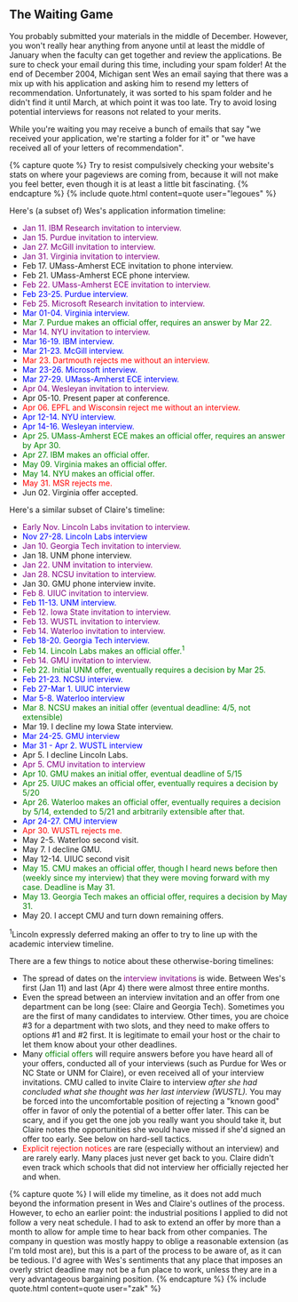 ## The Waiting Game

You probably submitted your materials in the middle of December. However, you
won't really hear anything from anyone until at least the middle of January when
the faculty can get together and review the applications. Be sure to check your
email during this time, including your spam folder!  At the end of
December 2004, Michigan sent Wes an email saying that there was a mix up with his
application and asking him to resend my letters of recommendation. Unfortunately,
it was sorted to his spam folder and he didn't find it until March, at which
point it was too late. Try to avoid losing potential interviews for reasons not
related to your merits.

While you're waiting you may receive a bunch of emails that say "we
received your application, we're starting a folder for it" or "we have
received all of your letters of recommendation".  

{% capture quote %}
Try to resist compulsively checking your website's stats
on where your pageviews are coming from, because it will not make you feel
better, even though it is at least a little bit fascinating.
{% endcapture %}
{% include quote.html content=quote user="legoues" %}

Here's (a subset of) Wes's application information timeline: 

<ul>
<li> <font color="purple">Jan 11. IBM Research invitation to interview.</font></li>
<li> <font color="purple">Jan 15. Purdue invitation to interview.</font></li>
<li> <font color="purple">Jan 27. McGill invitation to interview. </font></li>
<li> <font color="purple">Jan 31. Virginia invitation to interview.</font></li>
<li> Feb 17. UMass-Amherst ECE invitation to phone interview. </li>
<li> Feb 21. UMass-Amherst ECE phone interview. </li>
<li> <font color="purple">Feb 22. UMass-Amherst ECE invitation to interview.</font></li>
<li> <font color="blue">Feb 23-25. Purdue interview. </font></li>
<li> <font color="purple">Feb 25. Microsoft Research invitation to interview.</font></li>
<li> <font color="blue">Mar 01-04. Virginia interview. </font></li>
<li> <font color="green">Mar 7. Purdue makes an official offer, requires an answer by Mar 22. </font></li>
<li> <font color="purple">Mar 14. NYU invitation to interview. </font></li>
<li> <font color="Blue">Mar 16-19. IBM interview. </font></li>
<li> <font color="blue">Mar 21-23. McGill interview. </font></li>
<li> <font color="Red">Mar 23. Dartmouth rejects me without an interview.</font></li>
<li> <font color="blue">Mar 23-26. Microsoft interview. </font></li>
<li> <font color="blue">Mar 27-29. UMass-Amherst ECE interview. </font></li>
<li> <font color="purple">Apr 04. Wesleyan invitation to interview. </font></li>
<li> Apr 05-10. Present paper at conference. </li>
<li> <font color="red">Apr 06. EPFL and Wisconsin reject me without an interview.</font></li>
<li> <font color="blue">Apr 12-14. NYU interview.</font></li>
<li> <font color="blue">Apr 14-16. Wesleyan interview. </font></li>
<li> <font color="green">Apr 25. UMass-Amherst ECE makes an official offer, requires an answer by Apr 30.</font></li>
<li> <font color="green">Apr 27. IBM makes an official offer.</font></li>
<li> <font color="green">May 09. Virginia makes an official offer. </font></li>
<li> <font color="green">May 14. NYU makes an official offer. </font></li>
<li> <font color="red">May 31. MSR rejects me. </font></li>
<li> Jun 02. Virginia offer accepted.</li>
</ul>

Here's a similar subset of Claire's timeline:

<ul>
<li> <font color="purple">Early Nov.  Lincoln Labs invitation to interview. </font></li>
<li><font color="blue">Nov 27-28. Lincoln Labs interview</font></li>
<li><font color="purple">Jan 10. Georgia Tech invitation to interview.</font></li>
<li>Jan 18. UNM phone interview.</li>
<li><font color="purple">Jan 22. UNM invitation to interview.</font></li>
<li><font color="purple">Jan 28. NCSU invitation to interview.</font></li>
<li>Jan 30. GMU phone interview invite.</li>
<li><font color="purple">Feb 8. UIUC invitation to interview.</font></li>
<li><font color="blue">Feb 11-13. UNM interview.</font></li>
<li><font color="purple">Feb 12. Iowa State invitation to interview.</font></li>
<li><font color="purple">Feb 13. WUSTL invitation to interview.</font></li>
<li><font color="purple">Feb 14. Waterloo invitation to interview.</font></li>
<li><font color="blue">Feb 18-20. Georgia Tech interview.</font></li>
<li><font color="green">Feb 14. Lincoln Labs makes an official offer.<sup>1</sup></font></li>
<li><font color="purple">Feb 14. GMU invitation to interview.</font></li>
<li><font color="green">Feb 22. Initial UNM offer, eventually requires a decision by Mar 25.</font></li>
<li><font color="blue">Feb 21-23. NCSU interview.</font></li>
<li><font color="blue">Feb 27-Mar 1. UIUC interview</font></li>
<li><font color="blue">Mar 5-8. Waterloo interview</font></li>
<li><font color="green">Mar 8. NCSU makes an initial offer (eventual deadline: 4/5, not extensible)</font> </li>
<li>Mar 19. I decline my Iowa State interview. </li>
<li><font color="blue">Mar 24-25. GMU interview</font></li>
<li><font color="blue">Mar 31 - Apr 2. WUSTL interview</font></li>
<li>Apr 5. I decline Lincoln Labs.</li>
<li><font color="purple">Apr 5. CMU invitation to interview</font></li>
<li><font color="green">Apr 10. GMU makes an initial offer, eventual deadline of 5/15</font></li>
<li><font color="green">Apr 25. UIUC makes an official offer, eventually requires a decision by 5/20</font></li>
<li><font color="green">Apr 26. Waterloo makes an official offer, eventually requires a decision by 5/14, extended to 5/21 and arbitrarily extensible after that. </font></li>
<li><font color="blue">Apr 24-27. CMU interview</font></li>
<li><font color="red">Apr 30. WUSTL rejects me. </font></li>
<li>May 2-5. Waterloo second visit. </font></li>
<li>May 7. I decline GMU.</li>
<li>May 12-14. UIUC second visit</li>
<li><font color="green">May 15. CMU makes an official offer, though I heard news before then (weekly since my interview) that they were moving forward with my case.  Deadline is May 31. </font></li>
<li><font color="green">May 13. Georgia Tech makes an official offer, requires a decision by May 31. </font></li>
<li>May 20. I accept CMU and turn down remaining offers.</li>
</ul>
<sup>1</sup>Lincoln expressly deferred making an offer to try to line up with
the academic interview timeline.

There are a few things to notice about these otherwise-boring timelines:
- The spread of dates on the <font color="purple">interview
  invitations</font> is wide.  Between Wes's first (Jan 11) and last (Apr
  4) there were almost three entire months.  
- Even the spread between an interview invitation and an offer from one
  department can be long (see: Claire and Georgia Tech).  Sometimes you are
  the first of many candidates to interview.  Other times, you are choice #3
  for a department with two slots, and they need to make offers to options #1 and
  #2 first.  It is legitimate to email your host or the chair to let them
  know about your other deadlines.
- Many <font color="green">official offers</font> will require answers before
  you have heard all of your offers, conducted all of your interviews (such as
  Purdue for Wes or NC State or UNM for Claire), or even received all of your
  interview invitations.  CMU called to invite Claire to interview <i>after she
  had concluded what she thought was her last interview (WUSTL).</i>  You may be
  forced into the uncomfortable position of rejecting a "known good" offer in
  favor of only the potential of a better offer later.  This can be scary, and if
  you get the one job you really want you should take it, but Claire notes the
  opportunities she would have missed if she'd signed an offer too early.  See
  below on hard-sell tactics.
- <font color="red">Explicit rejection notices</font> are rare (especially
  without an interview) and are rarely early. Many places just never get back to
  you.  Claire didn't even track which schools that did not interview her
  officially rejected her and when. 

{% capture quote %}
I will elide my timeline, as it does
not add much beyond the information present in Wes and Claire's outlines of
the process.  However, to echo an earlier point: the industrial positions I
applied to did not follow a very neat schedule.  I had to ask to extend an
offer by more than a month to allow for ample time to hear back from
other companies.  The company in question was mostly happy to oblige a
reasonable extension (as I'm told most are), but this is a part of the
process to be aware of, as it can be tedious.  I'd agree with Wes's
sentiments that any place that imposes an overly strict deadline may not be
a fun place to work, unless they are in a very advantageous bargaining
position.
{% endcapture %}
{% include quote.html content=quote user="zak" %}